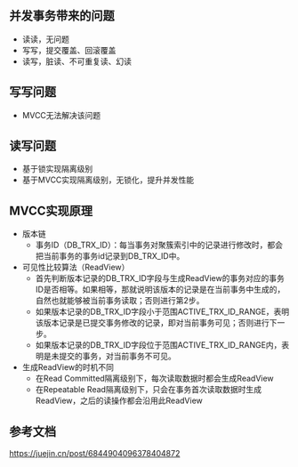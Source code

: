 ## 并发事务带来的问题
- 读读，无问题
- 写写，提交覆盖、回滚覆盖
- 读写，脏读、不可重复读、幻读

## 写写问题
- MVCC无法解决该问题

## 读写问题
- 基于锁实现隔离级别
- 基于MVCC实现隔离级别，无锁化，提升并发性能

## MVCC实现原理
- 版本链
  - 事务ID（DB_TRX_ID）：每当事务对聚簇索引中的记录进行修改时，都会把当前事务的事务id记录到DB_TRX_ID中。
- 可见性比较算法（ReadView）
  - 首先判断版本记录的DB_TRX_ID字段与生成ReadView的事务对应的事务ID是否相等。如果相等，那就说明该版本的记录是在当前事务中生成的，自然也就能够被当前事务读取；否则进行第2步。
  - 如果版本记录的DB_TRX_ID字段小于范围ACTIVE_TRX_ID_RANGE，表明该版本记录是已提交事务修改的记录，即对当前事务可见；否则进行下一步。
  - 如果版本记录的DB_TRX_ID字段位于范围ACTIVE_TRX_ID_RANGE内，表明是未提交的事务，对当前事务不可见。
- 生成ReadView的时机不同
  - 在Read Committed隔离级别下，每次读取数据时都会生成ReadView
  - 在Repeatable Read隔离级别下，只会在事务首次读取数据时生成ReadView，之后的读操作都会沿用此ReadView

## 参考文档
https://juejin.cn/post/6844904096378404872
